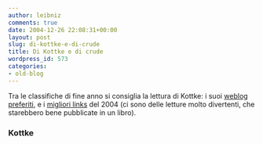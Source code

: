 ```yaml
---
author: leibniz
comments: true
date: 2004-12-26 22:08:31+00:00
layout: post
slug: di-kottke-e-di-crude
title: Di Kottke e di crude
wordpress_id: 573
categories:
- old-blog
---
```


Tra le classifiche di fine anno si consiglia la lettura di Kottke: i suoi [weblog preferiti](http://www.kottke.org/04/12/favorite-weblogs-2004), e i [migliori links](http://www.kottke.org/04/12/best-links-2004) del 2004 (ci sono delle letture molto divertenti, che starebbero bene pubblicate in un libro).




### Kottke
